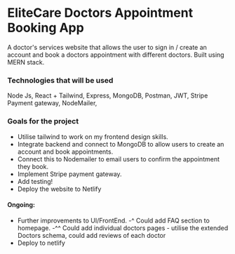 # EliteCare Doctors Appointment Booking App

A doctor's services website that allows the user to sign in / create an account and book a doctors appointment with different doctors. Built using MERN stack.

### Technologies that will be used
Node Js, 
React + Tailwind, 
Express, 
MongoDB,
Postman, 
JWT, 
Stripe Payment gateway, 
NodeMailer, 

### Goals for the project
- Utilise tailwind to work on my frontend design skills.
- Integrate backend and connect to MongoDB to allow users to create an account and book appointments.
- Connect this to Nodemailer to email users to confirm the appointment they book.
- Implement Stripe payment gateway.
- Add testing!
- Deploy the website to Netlify


#### Ongoing:
- Further improvements to UI/FrontEnd.
-^ Could add FAQ section to homepage.
-^^ Could add individual doctors pages - utilise the extended Doctors schema, could add reviews of each doctor
- Deploy to netlify 